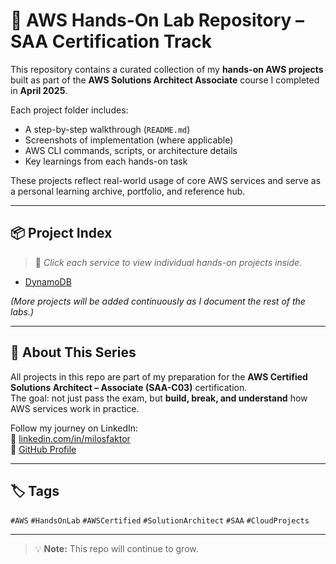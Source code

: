# 🚀 AWS Hands-On Lab Repository – SAA Certification Track

This repository contains a curated collection of my **hands-on AWS projects** built as part of the **AWS Solutions Architect Associate** course I completed in **April 2025**.

Each project folder includes:
- A step-by-step walkthrough (`README.md`)
- Screenshots of implementation (where applicable)
- AWS CLI commands, scripts, or architecture details
- Key learnings from each hands-on task

These projects reflect real-world usage of core AWS services and serve as a personal learning archive, portfolio, and reference hub.

---

## 📦 Project Index

> 📌 *Click each service to view individual hands-on projects inside.*

- [DynamoDB](DynamoDB/)

*(More projects will be added continuously as I document the rest of the labs.)*

---

## 📌 About This Series

All projects in this repo are part of my preparation for the **AWS Certified Solutions Architect – Associate (SAA-C03)** certification.  
The goal: not just pass the exam, but **build, break, and understand** how AWS services work in practice.

Follow my journey on LinkedIn:  
🔗 [linkedin.com/in/milosfaktor](https://linkedin.com/in/milos-faktor-78b429255)  
🔗 [GitHub Profile](https://github.com/MilosFaktor)

---

## 🏷️ Tags  

`#AWS` `#HandsOnLab` `#AWSCertified` `#SolutionArchitect` `#SAA` `#CloudProjects` 

---

> 💡 **Note:** This repo will continue to grow.